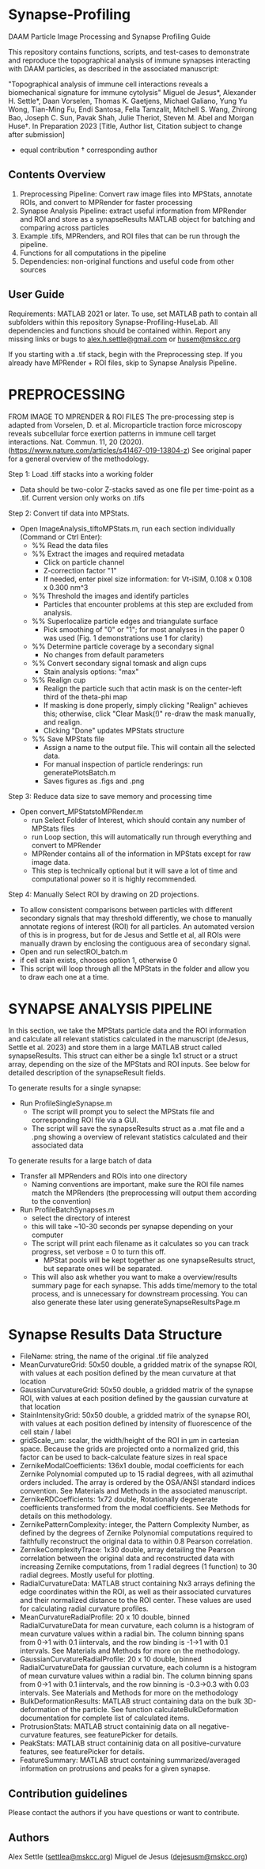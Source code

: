 # Synapse-Profiling

DAAM Particle Image Processing and Synapse Profiling Guide

This repository contains functions, scripts, and test-cases to demonstrate and reproduce the topographical analysis of immune synapses interacting with DAAM particles, as described in the associated manuscript: 

"Topographical analysis of immune cell interactions reveals a biomechanical signature for immune cytolysis"
Miguel de Jesus*, Alexander H. Settle*, Daan Vorselen, Thomas K. Gaetjens, Michael Galiano, Yung Yu Wong, Tian-Ming Fu, Endi Santosa, Fella Tamzalit, Mitchell S. Wang, Zhirong Bao, Joseph C. Sun, Pavak Shah, Julie Theriot, Steven M. Abel and Morgan Huse†.
In Preparation 2023 [Title, Author list, Citation subject to change after submission] 

* equal contribution
† corresponding author


## Contents Overview
1. Preprocessing Pipeline: Convert raw image files into MPStats, annotate ROIs, and convert to MPRender for faster processing
2. Synapse Analysis Pipeline: extract useful information from MPRender and ROI and store as a synapseResults MATLAB object for batching and comparing across particles
3. Example .tifs, MPRenders, and ROI files that can be run through the pipeline. 
4. Functions for all computations in the pipeline
5. Dependencies: non-original functions and useful code from other sources 


## User Guide
Requirements: MATLAB 2021 or later.
To use, set MATLAB path to contain all subfolders within this repository Synapse-Profiling-HuseLab. All dependencies and functions should be contained within. Report any missing links or bugs to alex.h.settle@gmail.com or husem@mskcc.org

If you starting with a .tif stack, begin with the Preprocessing step. If you already have MPRender + ROI files, skip to Synapse Analysis Pipeline.


# PREPROCESSING

FROM IMAGE TO MPRENDER & ROI FILES
The pre-processing step is adapted from Vorselen, D. et al. Microparticle traction force microscopy reveals subcellular force exertion patterns in immune cell target interactions. Nat. Commun. 11, 20 (2020). (https://www.nature.com/articles/s41467-019-13804-z)
See original paper for a general overview of the methodology. 

Step 1: Load .tiff stacks into a working folder
- Data should be two-color Z-stacks saved as one file per time-point as a .tif. Current version only works on .tifs 

Step 2: Convert tif data into MPStats. 
- Open ImageAnalysis_tiftoMPStats.m, run each section individually (Command or Ctrl Enter):
	- %% Read the data files
	- %% Extract the images and required metadata
		- Click on particle channel
		- Z-correction factor "1"
		- If needed, enter pixel size information: for Vt-iSIM, 0.108 x 0.108 x 0.300 nm^3
	- %% Threshold the images and identify particles
		- Particles that encounter problems at this step are excluded from analysis. 
	- %% Superlocalize particle edges and triangulate surface
		- Pick smoothing of "0" or "1"; for most analyses in the paper 0 was used (Fig. 1 demonstrations use 1 for clarity)
	- %% Determine particle coverage by a secondary signal
		- No changes from default parameters
	- %% Convert secondary signal tomask and align cups
		- Stain analysis options: "max"
	- %% Realign cup
		- Realign the particle such that actin mask is on the center-left third of the theta-phi map
		- If masking is done properly, simply clicking "Realign" achieves this; otherwise, click "Clear Mask(!)" re-draw the mask manually, and realign.
		- Clicking "Done" updates MPStats structure
	- %% Save MPStats file
		- Assign a name to the output file. This will contain all the selected data.
		- For manual inspection of particle renderings: run generatePlotsBatch.m
		- Saves figures as .figs and .png 
		
Step 3: Reduce data size to save memory and processing time
- Open convert_MPStatstoMPRender.m
	- run Select Folder of Interest, which should contain any number of MPStats files
	- run Loop section, this will automatically run through everything and convert to MPRender
	- MPRender contains all of the information in MPStats except for raw image data. 
	- This step is technically optional but it will save a lot of time and computational power so it is highly recommended.


Step 4: Manually Select ROI by drawing on 2D projections. 
- To allow consistent comparisons between particles with different secondary signals that may threshold differently, we chose to manually annotate regions of interest (ROI) for all particles. An automated version of this is in progress, but for de Jesus and Settle et al, all ROIs were manually drawn by enclosing the contiguous area of secondary signal. 
- Open and run selectROI_batch.m
- if cell stain exists, chooses option 1, otherwise 0
- This script will loop through all the MPStats in the folder and allow you to draw each one at a time.




# SYNAPSE ANALYSIS PIPELINE
In this section, we take the MPStats particle data and the ROI information and calculate all relevant statistics calculated in the manuscript (deJesus, Settle et al. 2023) and store them in a large MATLAB struct called synapseResults. This struct can either be a single 1x1 struct or a struct array, depending on the size of the MPStats and ROI inputs. See below for detailed description of the synapseResult fields.

To generate results for a single synapse:
- Run ProfileSingleSynapse.m
	- The script will prompt you to select the MPStats file and corresponding ROI file via a GUI.
	- The script will save the synapseResults struct as a .mat file and a .png showing a overview of relevant statistics calculated and their associated data

To generate results for a large batch of data
- Transfer all MPRenders and ROIs into one directory
	- Naming conventions are important, make sure the ROI file names match the MPRenders (the preprocessing will output them according to the convention)
- Run ProfileBatchSynapses.m
	- select the directory of interest
	- this will take ~10-30 seconds per synapse depending on your computer
	- The script will print each filename as it calculates so you can track progress, set verbose = 0 to turn this off. 
		- MPStat pools will be kept together as one synapseResults struct, but separate ones will be separated. 
	- This will also ask whether you want to make a overview/results summary page for each synapse. This adds time/memory to the total process, and is unnecessary for downstream processing. You can also generate these later using generateSynapseResultsPage.m 


# Synapse Results Data Structure
- FileName: string, the name of the original .tif file analyzed
- MeanCurvatureGrid: 50x50 double, a gridded matrix of the synapse ROI, with values at each position defined by the mean curvature at that location
- GaussianCurvatureGrid: 50x50 double, a gridded matrix of the synapse ROI, with values at each position defined by the gaussian curvature at that location
- StainIntensityGrid: 50x50 double, a gridded matrix of the synapse ROI, with values at each position defined by intensity of fluorescence of the cell stain / label
- gridScale_um: scalar, the width/height of the ROI in µm in cartesian space. Because the grids are projected onto a normalized grid, this factor can be used to back-calculate feature sizes in real space
- ZernikeModalCoefficients: 136x1 double, modal coefficients for each Zernike Polynomial computed up to 15 radial degrees, with all azimuthal orders included. The array is ordered by the OSA/ANSI standard indices convention. See Materials and Methods in the associated manuscript. 
- ZernikeRDCoefficients: 1x72 double, Rotationally degenerate coefficients transformed from the modal coefficients. See Methods for details on this methodology.
- ZernikePatternComplexity: integer, the Pattern Complexity Number, as defined by the degrees of Zernike Polynomial computations required to faithfully reconstruct the original data to within 0.8 Pearson correlation. 
- ZernikeComplexityTrace: 1x30 double, array detailing the Pearson correlation between the original data and reconstructed data with increasing Zernike computations, from 1 radial degrees (1 function) to 30 radial degrees. Mostly useful for plotting.
- RadialCurvatureData: MATLAB struct containing Nx3 arrays defining the edge coordinates within the ROI, as well as their associated curvatures and their normalized distance to the ROI center. These values are used for calculating radial curvature profiles.
- MeanCurvatureRadialProfile: 20 x 10 double, binned RadialCurvatureData for mean curvature, each column is a histogram of mean curvature values within a radial bin. The column binning spans from 0->1 with 0.1 iintervals, and the row binding is -1->1 with 0.1 intervals. See Materials and Methods for more on the methodology.
- GaussianCurvatureRadialProfile: 20 x 10 double, binned RadialCurvatureData for gaussian curvature, each column is a histogram of mean curvature values within a radial bin. The column binning spans from 0->1 with 0.1 iintervals, and the row binning is -0.3->0.3 with 0.03 intervals. See Materials and Methods for more on the methodology
- BulkDeformationResults: MATLAB struct containing data on the bulk 3D-deformation of the particle. See function calculateBulkDeformation documentation for complete list of calculated items.
- ProtrusionStats: MATLAB struct containinig data on all negative-curvature features, see featurePicker for details.
- PeakStats: MATLAB struct containinig data on all positive-curvature features, see featurePicker for details.
- FeatureSummary: MATLAB struct containing summarized/averaged information on protrusions and peaks for a given synapse.

## Contribution guidelines
Please contact the authors if you have questions or want to contribute.

## Authors
Alex Settle (settlea@mskcc.org)
Miguel de Jesus (dejesusm@mskcc.org)
